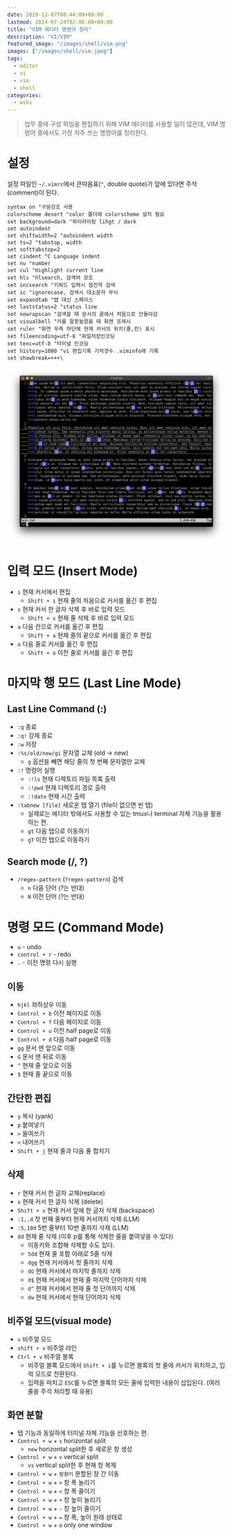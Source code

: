 ```yaml
---
date: 2020-12-07T00:44:00+09:00
lastmod: 2024-07-24T02:06:00+09:00
title: "VIM 에디터 명령어 정리"
description: "VI/VIM"
featured_image: "/images/shell/vim.png"
images: ["/images/shell/vim.jpeg"]
tags:
  - editor
  - vi
  - vim
  - shell
categories:
  - wiki
---
```


> 업무 중에 구성 파일을 편집하기 위해 VIM 에디터를 사용할 일이 많은데,
> VIM 명령어 중에서도 가장 자주 쓰는 명령어를 정리한다.

# 설정

설정 파일인 `~/.vimrc`에서 큰따옴표(`"`, double quote)가 앞에 있다면 주석(comment)이 된다.

```vim
syntax on "구문강조 사용
colorscheme desert "color 폴더에 colorscheme 설치 필요
set background=dark "하이라이팅 lihgt / dark
set autoindent
set shiftwidth=2 "autoindent width
set ts=2 "tabstop, width
set softtabstop=2
set cindent "C Language indent
set nu "number
set cul "Highlight current line
set hls "hlsearch, 검색어 강조
set incsearch "키워드 입력시 점진적 검색
set ic "ignorecase, 검색시 대소문자 무시
set expandtab "탭 대신 스페이스
set laststatus=2 "status line
set nowrapscan "검색할 때 문서의 끝에서 처음으로 안돌아감
set visualbell "키를 잘못눌렀을 때 화면 프레시
set ruler "화면 우측 하단에 현재 커서의 위치(줄,칸) 표시
set fileencoding=utf-8 "파일저장인코딩
set tenc=utf-8 "터미널 인코딩
set history=1000 "vi 편집기록 기억갯수 .viminfo에 기록
set showbreak=+++\
```

![vim](/images/shell/vim.png)

# 입력 모드 (Insert Mode)

- `i` 현재 커서에서 편집
  - `Shift + i` 현재 줄의 처음으로 커서를 옮긴 후 편집
- `s` 현재 커서 한 글자 삭제 후 바로 입력 모드
  - `Shift + s` 현재 줄 삭제 후 바로 입력 모드
- `a` 다음 칸으로 커서를 옮긴 후 편집
  - `Shift + a` 현재 줄의 끝으로 커서를 옮긴 후 편집
- `o` 다음 줄로 커서를 옮긴 후 편집
  - `Shift + o` 이전 줄로 커서를 옮긴 후 편집

# 마지막 행 모드 (Last Line Mode)

## Last Line Command (:)

- `:q` 종료
- `:q!` 강제 종료
- `:w` 저장
- `:%s/old/new/gi` 문자열 교체 (old -> new)
  - `g` 옵션을 빼면 해당 줄의 첫 번째 문자열만 교체
- `:!` 명령어 실행
  - `:!ls` 현재 디렉토리 파일 목록 출력
  - `:!pwd` 현재 디렉토리 경로 출력
  - `:!date` 현재 시간 출력
- `:tabnew [file]` 새로운 탭 열기 (file이 없으면 빈 탭)
  - 실제로는 에디터 밖에서도 사용할 수 있는 tmux나 terminal 자체 기능을 활용하는 편.
  - `gt` 다음 탭으로 이동하기
  - `gT` 이전 탭으로 이동하기

## Search mode (/, ?)

- `/regex-pattern` (`?regex-pattern`) 검색
  - `n` 다음 단어 (?는 반대)
  - `N` 이전 단어 (?는 반대)

# 명령 모드 (Command Mode)

- `u` - undo
- `control + r` - redo
- `.` - 이전 명령 다시 실행

## 이동

- `hjkl` 좌하상우 이동
- `Control + b` 이전 페이지로 이동
- `Control + f` 다음 페이지로 이동
- `Control + u` 이전 half page로 이동
- `Control + d` 다음 half page로 이동
- `gg` 문서 맨 앞으로 이동
- `G` 문서 맨 뒤로 이동
- `^` 현재 줄 앞으로 이동
- `$` 현재 줄 끝으로 이동

## 간단한 편집

- `y` 복사 (yank)
- `p` 붙여넣기
- `>` 들여쓰기
- `<` 내어쓰기
- `Shift + j` 현재 줄과 다음 줄 합치기

## 삭제

- `r` 현재 커서 한 글자 교체(replace)
- `x` 현재 커서 한 글자 삭제 (delete)
- `Shift + x` 현재 커서 앞에 한 글자 삭제 (backspace)
- `:1,.d` 첫 번째 줄부터 현재 커서까지 삭제 (LLM)
- `:5,10d` 5번 줄부터 10번 줄까지 삭제 (LLM)
- `dd` 현재 줄 삭제 (이후 p를 통해 삭제한 줄을 붙여넣을 수 있다)
  - 이동키와 조합해 삭제할 수도 있다.
  - `5dd` 현재 줄 포함 아래로 5줄 삭제
  - `dgg` 현재 커서에서 첫 줄까지 삭제
  - `dG` 현재 커서에서 마지막 줄까지 삭제
  - `d$` 현재 커서에서 현재 줄 마지막 단어까지 삭제
  - `d^` 현재 커서에서 현재 줄 첫 단어까지 삭제
  - `dw` 현재 커서에서 현재 단어까지 삭제

## 비주얼 모드(visual mode)

- `v` 비주얼 모드
- `shift + v` 비주얼 라인
- `Ctrl + v` 비주얼 블록
  - 비주얼 블록 모드에서 `Shift + i`를 누르면 블록의 첫 줄에 커서가 위치하고, 입력 모드로 전환된다.
  - 입력을 마치고 `ESC`를 누르면 블록의 모든 줄에 입력한 내용이 삽입된다. (여러 줄을 주석 처리할 때 유용)

## 화면 분할

- 탭 기능과 동일하게 터미널 자체 기능을 선호하는 편.
- `Control + w` + `s` horizontal split
  - `new` horizontal split한 후 새로운 창 생성
- `Control + w` + `v` vertical split
  - `vs` vertical split한 후 현재 창 복제
- `Control + w` + `방향키` 분할된 창 간 이동
- `Control + w` + `>` 창 폭 늘리기
- `Control + w` + `<` 창 폭 줄이기
- `Control + w` + `+` 창 높이 늘리기
- `Control + w` + `-` 창 높이 줄이기
- `Control + w` + `=` 창 폭, 높이 원래 상태로
- `Control + w` + `o` only one window
